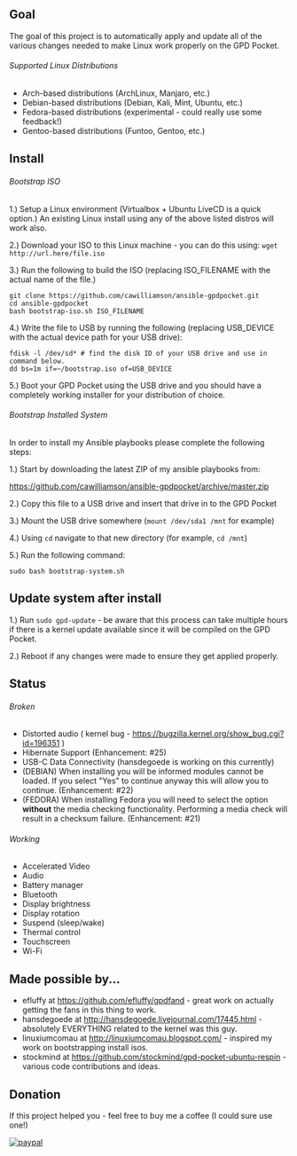 ## Goal

The goal of this project is to automatically apply and update all of the various changes needed to make Linux work properly on the GPD Pocket.

###### Supported Linux Distributions
- Arch-based distributions (ArchLinux, Manjaro, etc.)
- Debian-based distributions (Debian, Kali, Mint, Ubuntu, etc.)
- Fedora-based distributions (experimental - could really use some feedback!)
- Gentoo-based distributions (Funtoo, Gentoo, etc.)

## Install

###### Bootstrap ISO

1.) Setup a Linux environment (Virtualbox + Ubuntu LiveCD is a quick option.) An existing Linux install using any of the above listed distros will work also.

2.) Download your ISO to this Linux machine - you can do this using: `wget http://url.here/file.iso`

3.) Run the following to build the ISO (replacing ISO_FILENAME with the actual name of the file.)

    git clone https://github.com/cawilliamson/ansible-gpdpocket.git
    cd ansible-gpdpocket
    bash bootstrap-iso.sh ISO_FILENAME

4.) Write the file to USB by running the following (replacing USB_DEVICE with the actual device path for your USB drive):

    fdisk -l /dev/sd* # find the disk ID of your USB drive and use in command below.
    dd bs=1m if=~/bootstrap.iso of=USB_DEVICE

5.) Boot your GPD Pocket using the USB drive and you should have a completely working installer for your distribution of choice.

###### Bootstrap Installed System

In order to install my Ansible playbooks please complete the following steps:

1.) Start by downloading the latest ZIP of my ansible playbooks from:

https://github.com/cawilliamson/ansible-gpdpocket/archive/master.zip

2.) Copy this file to a USB drive and insert that drive in to the GPD Pocket

3.) Mount the USB drive somewhere (`mount /dev/sda1 /mnt` for example)

4.) Using `cd` navigate to that new directory (for example, `cd /mnt`)

5.) Run the following command:

`sudo bash bootstrap-system.sh`

## Update system after install

1.) Run `sudo gpd-update` - be aware that this process can take multiple hours if there is a kernel update available since it will be compiled on the GPD Pocket.

2.) Reboot if any changes were made to ensure they get applied properly.

## Status

###### Broken

- Distorted audio ( kernel bug - https://bugzilla.kernel.org/show_bug.cgi?id=196351 )
- Hibernate Support (Enhancement: #25)
- USB-C Data Connectivity (hansdegoede is working on this currently)
- (DEBIAN) When installing you will be informed modules cannot be loaded. If you select "Yes" to continue anyway this will allow you to continue. (Enhancement: #22)
- (FEDORA) When installing Fedora you will need to select the option **without** the media checking functionality. Performing a media check will result in a checksum failure. (Enhancement: #21)

###### Working

- Accelerated Video
- Audio
- Battery manager
- Bluetooth
- Display brightness
- Display rotation
- Suspend (sleep/wake)
- Thermal control
- Touchscreen
- Wi-Fi

## Made possible by...

- efluffy at https://github.com/efluffy/gpdfand - great work on actually getting the fans in this thing to work.
- hansdegoede at http://hansdegoede.livejournal.com/17445.html - absolutely EVERYTHING related to the kernel was this guy.
- linuxiumcomau at http://linuxiumcomau.blogspot.com/ - inspired my work on bootstrapping install isos.
- stockmind at https://github.com/stockmind/gpd-pocket-ubuntu-respin - various code contributions and ideas.

## Donation
If this project helped you - feel free to buy me a coffee (I could sure use one!)

[![paypal](https://www.paypalobjects.com/en_US/i/btn/btn_donateCC_LG.gif)](https://www.paypal.com/cgi-bin/webscr?cmd=_s-xclick&hosted_button_id=JGZUV7JA5A44E)